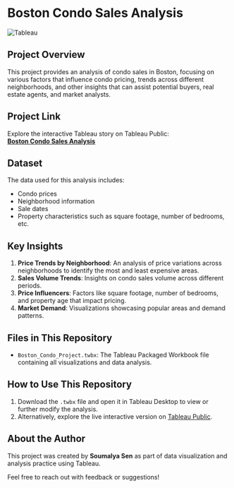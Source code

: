 # Boston Condo Sales Analysis

![Tableau](https://img.shields.io/badge/Tool-Tableau-blue)

## Project Overview
This project provides an analysis of condo sales in Boston, focusing on various factors that influence condo pricing, trends across different neighborhoods, and other insights that can assist potential buyers, real estate agents, and market analysts.

## Project Link
Explore the interactive Tableau story on Tableau Public:  
[**Boston Condo Sales Analysis**](https://public.tableau.com/app/profile/soumalya.sen/viz/BOSTON_CONDO/Story-BostonCondoSales)

## Dataset
The data used for this analysis includes:
- Condo prices
- Neighborhood information
- Sale dates
- Property characteristics such as square footage, number of bedrooms, etc.

## Key Insights
1. **Price Trends by Neighborhood**: An analysis of price variations across neighborhoods to identify the most and least expensive areas.
2. **Sales Volume Trends**: Insights on condo sales volume across different periods.
3. **Price Influencers**: Factors like square footage, number of bedrooms, and property age that impact pricing.
4. **Market Demand**: Visualizations showcasing popular areas and demand patterns.

## Files in This Repository
- `Boston_Condo_Project.twbx`: The Tableau Packaged Workbook file containing all visualizations and data analysis.
  
## How to Use This Repository
1. Download the `.twbx` file and open it in Tableau Desktop to view or further modify the analysis.
2. Alternatively, explore the live interactive version on [Tableau Public](https://public.tableau.com/app/profile/soumalya.sen/viz/BOSTON_CONDO/Story-BostonCondoSales).

## About the Author
This project was created by **Soumalya Sen** as part of data visualization and analysis practice using Tableau. 

Feel free to reach out with feedback or suggestions!
